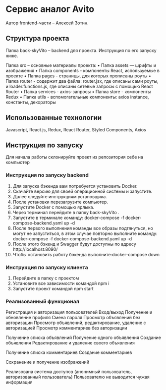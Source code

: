 # Сервис аналог Avito

Автор frontend-части – Алексей Зотин.

## Структура проекта

Папка back-skyVito – backend для проекта. Инструкция по его запуску ниже.

Папка src – основные материалы проекта:
• Папка assets — шрифты и изображения
• Папка components - компоненты React, используемые в проекте
• Папка pages - страницы, для которых прописаны роуты
• Папка router - содержит два файла: router.jsx, где описаны сами роуты, и loader.functions.js, где описаны сетевые запросы с помощью React Router
• Папка services - axios-запросы
• Папка store - компоненты Redux
• Папка utils - вспомогательные компоненты: axios instance, константы, декораторы

## Использованные технологии

Javascript, React.js, Redux, React Router, Styled Components, Axios

## Инструкция по запуску

Для начала работы склонируйте проект из репозитория себе на компьютер

### Инструкция по запуску backend

1. Для запуска бэкенда вам потребуется установить Docker.
2. Скачайте версию для своей операционной системы и запустите.
3. Далее следуйте инструкциям установщика.
4. После установки перезагрузите компьютер.
5. Запустите Docker с помощью ярлыка.
6. Через терминал перейдите в папку back-skyVito .
7. Запустите в терминале команду: docker-compose -f docker-compose-backend.yaml up -d
8. После первого выполнения команды все образы подтянуться, но могут не запуститься, в этом случае повторно выполните команду: docker-compose -f docker-compose-backend.yaml up -d
9. После этого бэкенд и Swagger будут доступны по адресу http://localhost:8090/
10. Чтобы остановить работу бэкенда выполните:docker-compose down

### Инструкция по запуску клиента

1. Перейдите в папку с проектом
2. Установите все зависимости командой npm i
3. Запустите проект командой npm start

### Реализованный функционал

Регистрация и авторизация пользователей
Вход/выход
Получение и обновление профиля
Смена пароля
Просмотр объявлений без авторизации
Просмотр объявлений, редактирование, удаление с авторизацией
Просмотр комментариев без авторизации

Получение списка объявлений
Получение одного объявления
Создание объявления
Редактирование и удаление своего объявления

Получение списка комментариев
Создание комментариев

Сохранение и получение изображений

Реализована система доступов (анонимный пользователь, авторизованный пользователь)
Пользователю не выводится чужая информация
